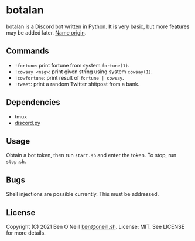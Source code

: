 # botalan

botalan is a Discord bot written in Python. It is very basic, but more
features may be added later.
[Name origin](https://youtu.be/_swLxZu-exU).

## Commands

* `!fortune`: print fortune from system `fortune(1)`.
* `!cowsay <msg>`: print given string using system `cowsay(1)`.
* `!cowfortune`: print result of `fortune | cowsay`.
* `!tweet`: print a random Twitter shitpost from a bank.

## Dependencies

* tmux
* [discord.py](https://discordpy.readthedocs.io/en/stable/)

## Usage

Obtain a bot token, then run `start.sh` and enter the token. To stop,
run `stop.sh`.

## Bugs

Shell injections are possible currently. This must be addressed.

## License

Copyright (C) 2021 Ben O'Neill <ben@oneill.sh>. License: MIT.
See LICENSE for more details.
